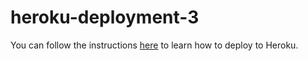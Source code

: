 # heroku-deployment-3
 
You can follow the instructions [here](https://make-school-courses.github.io/WEB-1.1-Web-Architecture/#/Labs/deployment-howto) to learn how to deploy to Heroku. 